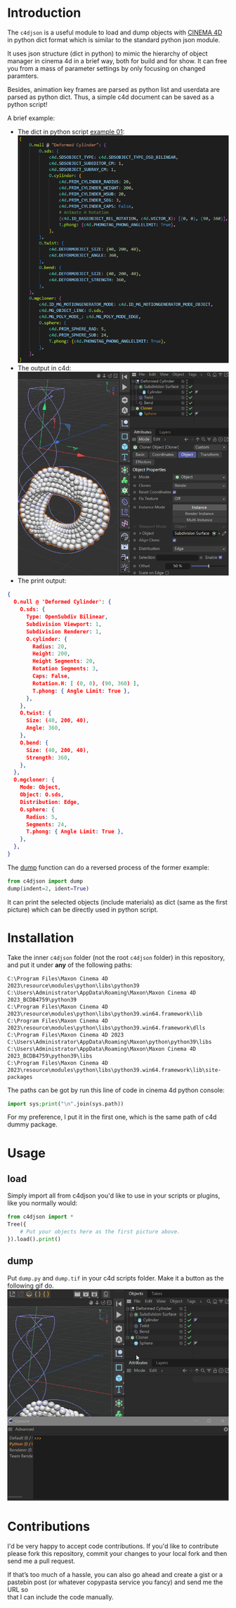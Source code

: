 Introduction
============

The `c4djson` is a useful module to load and dump objects with [CINEMA 4D](http://www.maxon.net) in python dict format which is similar to the standard python json module.

It uses json structure (dict in python) to mimic the hierarchy of object manager in cinema 4d in a brief way, both for build and for show. It can free you from a mass of parameter settings by only focusing on changed paramters.

Besides, animation key frames are parsed as python list and userdata are parsed as python dict. Thus, a simple c4d document can be saved as a python script!

A brief example:

- The dict in python script [example 01](https://github.com/iplai/c4djson/blob/master/examples/01.Deformers%20and%20Animation.py):
![](https://github.com/iplai/c4djson/raw/master/images/example01.code.png)
- The output in c4d:
![](https://github.com/iplai/c4djson/raw/master/images/example01.png)
- The print output:
```json
{
  O.null @ 'Deformed Cylinder': {
    O.sds: {
      Type: OpenSubdiv Bilinear,
      Subdivision Viewport: 1,
      Subdivision Renderer: 1,
      O.cylinder: {
        Radius: 20,
        Height: 200,
        Height Segments: 20,
        Rotation Segments: 3,
        Caps: False,
        Rotation.H: [ (0, 0), (90, 360) ],
        T.phong: { Angle Limit: True },
      },
    },
    O.twist: {
      Size: (40, 200, 40),
      Angle: 360,
    },
    O.bend: {
      Size: (40, 200, 40),
      Strength: 360,
    },
  },
  O.mgcloner: {
    Mode: Object,
    Object: O.sds,
    Distribution: Edge,
    O.sphere: {
      Radius: 5,
      Segments: 24,
      T.phong: { Angle Limit: True },
    },
  },
}
```

The [dump](https://github.com/iplai/c4djson/blob/master/dump.py) function can do a reversed process of the former example:
```python
from c4djson import dump
dump(indent=2, ident=True)
```
It can print the selected objects (include materials) as dict (same as the first picture) which can be directly used in python script.

Installation
============

Take the inner `c4djson` folder (not the root `c4djson` folder) in this repository, and put it under **any** of the following paths:
```
C:\Program Files\Maxon Cinema 4D 2023\resource\modules\python\libs\python39
C:\Users\Administrator\AppData\Roaming\Maxon\Maxon Cinema 4D 2023_BCDB4759\python39
C:\Program Files\Maxon Cinema 4D 2023\resource\modules\python\libs\python39.win64.framework\lib
C:\Program Files\Maxon Cinema 4D 2023\resource\modules\python\libs\python39.win64.framework\dlls
C:\Program Files\Maxon Cinema 4D 2023
C:\Users\Administrator\AppData\Roaming\Maxon\python\python39\libs
C:\Users\Administrator\AppData\Roaming\Maxon\Maxon Cinema 4D 2023_BCDB4759\python39\libs
C:\Program Files\Maxon Cinema 4D 2023\resource\modules\python\libs\python39.win64.framework\lib\site-packages
```
The paths can be got by run this line of code in cinema 4d python console:
```python
import sys;print("\n".join(sys.path))
```
For my preference, I put it in the first one, which is the same path of c4d dummy package.

Usage
=====

## load

Simply import all from c4djson you'd like to use in your scripts or plugins, 
like you normally would:
```python
from c4djson import *
Tree({
    # Put your objects here as the first picture above.
}).load().print()
```
## dump

Put `dump.py` and `dump.tif` in your c4d scripts folder. Make it a button as the following gif do.
![](https://github.com/iplai/c4djson/raw/master/images/dump.gif)

Contributions
=============

I'd be very happy to accept code contributions. If you'd like to contribute  
please fork this repository, commit your changes to your local fork and then  
send me a pull request.

If that’s too much of a hassle, you can also go ahead and create a gist or a   
pastebin post (or whatever copypasta service you fancy) and send me the URL so   
that I can include the code manually.
